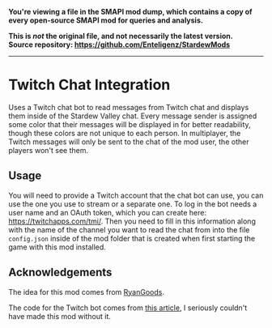 **You're viewing a file in the SMAPI mod dump, which contains a copy of every open-source SMAPI mod
for queries and analysis.**

**This is _not_ the original file, and not necessarily the latest version.**  
**Source repository: https://github.com/Enteligenz/StardewMods**

----

# Twitch Chat Integration

Uses a Twitch chat bot to read messages from Twitch chat and displays them inside of the Stardew Valley chat.
Every message sender is assigned some color that their messages will be displayed in for better readability,
though these colors are not unique to each person.
In multiplayer, the Twitch messages will only be sent to the chat of the mod user, the other players won't see them.

## Usage
You will need to provide a Twitch account that the chat bot can use, you can use the one you use to stream or a separate one.
To log in the bot needs a user name and an OAuth token, which you can create here: https://twitchapps.com/tmi/.
Then you need to fill in this information along with the name of the channel you want to read the chat from into the file ``config.json``
inside of the mod folder that is created when first starting the game with this mod installed.

## Acknowledgements

The idea for this mod comes from [RyanGoods](https://github.com/StardewModders/mod-ideas/issues/1047).

The code for the Twitch bot comes from [this article](https://medium.com/swlh/writing-a-twitch-bot-from-scratch-in-c-f59d9fed10f3),
I seriously couldn't have made this mod without it.
